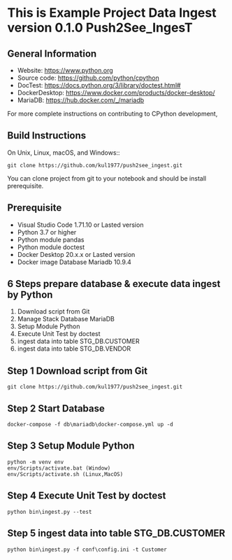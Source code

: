 This is Example Project Data Ingest version 0.1.0 Push2See_IngesT
=====================================

General Information
-------------------
- Website: https://www.python.org
- Source code: https://github.com/python/cpython
- DocTest: https://docs.python.org/3/library/doctest.html#
- DockerDesktop: https://www.docker.com/products/docker-desktop/
- MariaDB: https://hub.docker.com/_/mariadb

For more complete instructions on contributing to CPython development,

Build Instructions
------------------

On Unix, Linux, macOS, and Windows::

    git clone https://github.com/kul1977/push2see_ingest.git

You can clone project from git to your notebook and should be install prerequisite.

Prerequisite
------------------
- Visual Studio Code 1.71.10 or Lasted version
- Python 3.7 or higher
- Python module pandas
- Python module doctest
- Docker Desktop 20.x.x or Lasted version
- Docker image Database Mariadb 10.9.4

6 Steps prepare database & execute data ingest by Python
------------------
1. Download script from Git
2. Manage Stack Database MariaDB
3. Setup Module Python
4. Execute Unit Test by doctest
5. ingest data into table STG_DB.CUSTOMER
6. ingest data into table STG_DB.VENDOR


Step 1 Download script from Git
------------------

    git clone https://github.com/kul1977/push2see_ingest.git


Step 2 Start Database
------------------

    docker-compose -f db\mariadb\docker-compose.yml up -d
    
Step 3 Setup Module Python
------------------

    python -m venv env
    env/Scripts/activate.bat (Window)
    env/Scripts/activate.sh (Linux,MacOS)
    
Step 4 Execute Unit Test by doctest
------------------
    
    python bin\ingest.py --test
    

Step 5 ingest data into table STG_DB.CUSTOMER
------------------

    python bin\ingest.py -f conf\config.ini -t Customer
    
    
